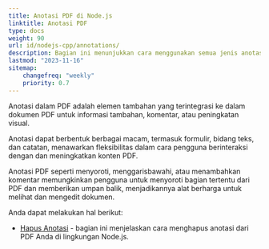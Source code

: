 ```yaml
---
title: Anotasi PDF di Node.js
linktitle: Anotasi PDF
type: docs
weight: 90
url: id/nodejs-cpp/annotations/
description: Bagian ini menunjukkan cara menggunakan semua jenis anotasi pada file PDF Anda dengan Aspose.PDF untuk Node.js via C++.
lastmod: "2023-11-16"
sitemap:
    changefreq: "weekly"
    priority: 0.7
---
```


Anotasi dalam PDF adalah elemen tambahan yang terintegrasi ke dalam dokumen PDF untuk informasi tambahan, komentar, atau peningkatan visual.

Anotasi dapat berbentuk berbagai macam, termasuk formulir, bidang teks, dan catatan, menawarkan fleksibilitas dalam cara pengguna berinteraksi dengan dan meningkatkan konten PDF.

Anotasi PDF seperti menyoroti, menggarisbawahi, atau menambahkan komentar memungkinkan pengguna untuk menyoroti bagian tertentu dari PDF dan memberikan umpan balik, menjadikannya alat berharga untuk melihat dan mengedit dokumen.

Anda dapat melakukan hal berikut:

- [Hapus Anotasi](/pdf/nodejs-cpp/delete-annotation/) - bagian ini menjelaskan cara menghapus anotasi dari PDF Anda di lingkungan Node.js.